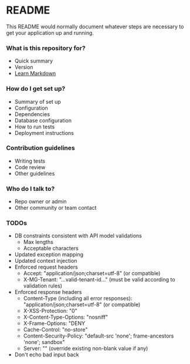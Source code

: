 # README #

This README would normally document whatever steps are necessary to get your application up and running.

### What is this repository for? ###

* Quick summary
* Version
* [Learn Markdown](https://bitbucket.org/tutorials/markdowndemo)

### How do I get set up? ###

* Summary of set up
* Configuration
* Dependencies
* Database configuration
* How to run tests
* Deployment instructions

### Contribution guidelines ###

* Writing tests
* Code review
* Other guidelines

### Who do I talk to? ###

* Repo owner or admin
* Other community or team contact

### TODOs ###

* DB constraints consistent with API model validations
    - Max lengths
    - Acceptable characters
* Updated exception mapping
* Updated context injection
* Enforced request headers
  - Accept: "application/json;charset=utf-8" (or compatible)
  - X-MG-Tenant: "...valid-tenant-id..." (must be valid according to validation rules) 
* Enforced response headers
    - Content-Type (including all error responses): "application/json;charset=utf-8" (or compatible)
    - X-XSS-Protection: "0"
    - X-Content-Type-Options: "nosniff"
    - X-Frame-Options: "DENY
    - Cache-Control: "no-store"
    - Content-Security-Policy: "default-src 'none'; frame-ancestors 'none'; sandbox"
    - Server: "" (override existing non-blank value if any)
* Don't echo bad input back    
    
    